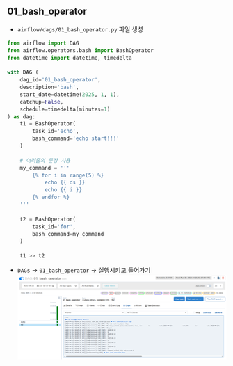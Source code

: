 ## 01_bash_operator
- `airflow/dags/01_bash_operator.py` 파일 생성
```python
from airflow import DAG
from airflow.operators.bash import BashOperator
from datetime import datetime, timedelta

with DAG (
    dag_id='01_bash_operator',
    description='bash',
    start_date=datetime(2025, 1, 1),
    catchup=False,
    schedule=timedelta(minutes=1)
) as dag:
    t1 = BashOperator(
        task_id='echo',
        bash_command='echo start!!!'
    )

    # 여러줄의 문장 사용
    my_command = '''
        {% for i in range(5) %}
            echo {{ ds }}
            echo {{ i }}
        {% endfor %}
    '''

    t2 = BashOperator(
        task_id='for',
        bash_command=my_command
    )

    t1 >> t2
```

- `DAGs` → `01_bash_operator` → 실행시키고 들어가기
![alt text](/airflow/assets/01_bash_operator.png)